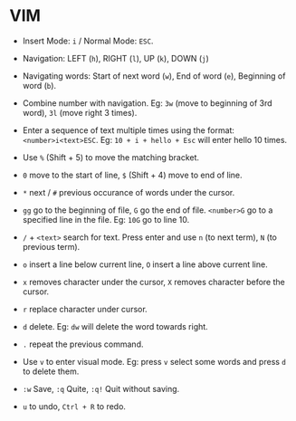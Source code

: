 # VIM

- Insert Mode: `i` / Normal Mode: `ESC`.

- Navigation: LEFT (`h`), RIGHT (`l`), UP (`k`), DOWN (`j`)

- Navigating words: Start of next word (`w`), End of word (`e`), Beginning of word (`b`).

- Combine number with navigation. Eg: `3w` (move to beginning of 3rd word), `3l` (move right 3 times).

- Enter a sequence of text multiple times using the format: `<number>i<text>ESC`. Eg: `10 + i + hello + Esc` will enter hello 10 times.

- Use `%` (Shift + 5) to move the matching bracket.

- `0` move to the start of line, `$` (Shift + 4) move to end of line.

- `*` next / `#` previous occurance of words under the cursor.

- `gg` go to the beginning of file, `G` go the end of file. `<number>G` go to a specified line in the file. Eg: `10G` go to line 10.

- `/` + `<text>` search for text. Press enter and use `n` (to next term), `N` (to previous term).  

- `o` insert a line below current line, `O` insert a line above current line.

- `x` removes character under the cursor, `X` removes character before the cursor.

- `r` replace character under cursor.

- `d` delete. Eg: `dw` will delete the word towards right.

- `.` repeat the previous command.

- Use `v` to enter visual mode. Eg: press `v` select some words and press `d` to delete them.

- `:w` Save, `:q` Quite, `:q!` Quit without saving.

- `u` to undo, `Ctrl + R` to redo.
